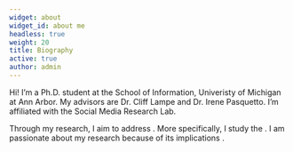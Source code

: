 ```yaml
---
widget: about
widget_id: about me
headless: true
weight: 20
title: Biography
active: true
author: admin
---
```

Hi! I’m a Ph.D. student at the [](http://hussman.unc.edu/)School of Information, Univeristy of Michigan at Ann Arbor. My advisors are [](http://www.shannoncmcgregor.com/)Dr. Cliff Lampe and Dr. Irene Pasquetto. I’m affiliated with the Social Media Research Lab.

Through my research, I aim to address . More specifically, I study the . I am passionate about my research because of its implications .